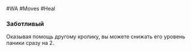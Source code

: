 #WA #Moves #Heal 

### Заботливый 
Оказывая помощь другому кролику, вы можете снижать его уровень паники сразу на 2.